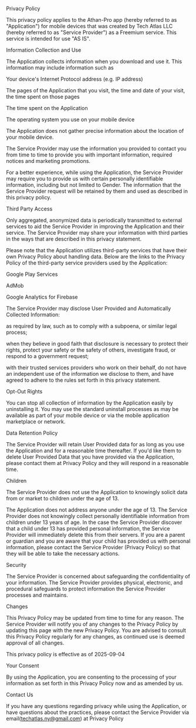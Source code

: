 Privacy Policy

This privacy policy applies to the Athan-Pro app (hereby referred to as "Application") for mobile devices that was created by Tech Atlas LLC (hereby referred to as "Service Provider") as a Freemium service. This service is intended for use "AS IS".

Information Collection and Use

The Application collects information when you download and use it. This information may include information such as

Your device's Internet Protocol address (e.g. IP address)

The pages of the Application that you visit, the time and date of your visit, the time spent on those pages

The time spent on the Application

The operating system you use on your mobile device

The Application does not gather precise information about the location of your mobile device.

The Service Provider may use the information you provided to contact you from time to time to provide you with important information, required notices and marketing promotions.

For a better experience, while using the Application, the Service Provider may require you to provide us with certain personally identifiable information, including but not limited to Gender. The information that the Service Provider request will be retained by them and used as described in this privacy policy.

Third Party Access

Only aggregated, anonymized data is periodically transmitted to external services to aid the Service Provider in improving the Application and their service. The Service Provider may share your information with third parties in the ways that are described in this privacy statement.

Please note that the Application utilizes third-party services that have their own Privacy Policy about handling data. Below are the links to the Privacy Policy of the third-party service providers used by the Application:

Google Play Services

AdMob

Google Analytics for Firebase

The Service Provider may disclose User Provided and Automatically Collected Information:

as required by law, such as to comply with a subpoena, or similar legal process;

when they believe in good faith that disclosure is necessary to protect their rights, protect your safety or the safety of others, investigate fraud, or respond to a government request;

with their trusted services providers who work on their behalf, do not have an independent use of the information we disclose to them, and have agreed to adhere to the rules set forth in this privacy statement.

Opt-Out Rights

You can stop all collection of information by the Application easily by uninstalling it. You may use the standard uninstall processes as may be available as part of your mobile device or via the mobile application marketplace or network.

Data Retention Policy

The Service Provider will retain User Provided data for as long as you use the Application and for a reasonable time thereafter. If you'd like them to delete User Provided Data that you have provided via the Application, please contact them at Privacy Policy and they will respond in a reasonable time.

Children

The Service Provider does not use the Application to knowingly solicit data from or market to children under the age of 13.

The Application does not address anyone under the age of 13. The Service Provider does not knowingly collect personally identifiable information from children under 13 years of age. In the case the Service Provider discover that a child under 13 has provided personal information, the Service Provider will immediately delete this from their servers. If you are a parent or guardian and you are aware that your child has provided us with personal information, please contact the Service Provider (Privacy Policy) so that they will be able to take the necessary actions.

Security

The Service Provider is concerned about safeguarding the confidentiality of your information. The Service Provider provides physical, electronic, and procedural safeguards to protect information the Service Provider processes and maintains.

Changes

This Privacy Policy may be updated from time to time for any reason. The Service Provider will notify you of any changes to the Privacy Policy by updating this page with the new Privacy Policy. You are advised to consult this Privacy Policy regularly for any changes, as continued use is deemed approval of all changes.

This privacy policy is effective as of 2025-09-04

Your Consent

By using the Application, you are consenting to the processing of your information as set forth in this Privacy Policy now and as amended by us.

Contact Us

If you have any questions regarding privacy while using the Application, or have questions about the practices, please contact the Service Provider via email(techatlas.ny@gmail.com) at Privacy Policy
